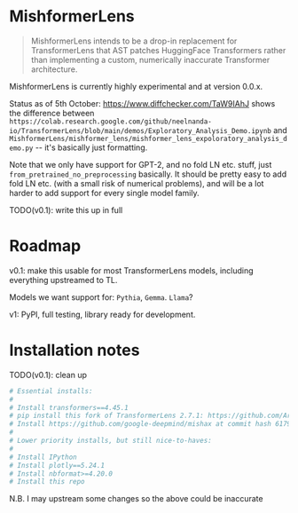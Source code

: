 # MishformerLens

> MishformerLens intends to be a drop-in replacement for TransformerLens that AST patches HuggingFace Transformers rather than implementing a custom, numerically inaccurate Transformer architecture.

MishformerLens is currently highly experimental and at version 0.0.x.

Status as of 5th October: https://www.diffchecker.com/TaW9IAhJ shows the difference between `https://colab.research.google.com/github/neelnanda-io/TransformerLens/blob/main/demos/Exploratory_Analysis_Demo.ipynb` and `MishformerLens/mishformer_lens/mishformer_lens_expoloratory_analysis_demo.py` -- it's basically just formatting.

Note that we only have support for GPT-2, and no fold LN etc. stuff, just `from_pretrained_no_preprocessing` basically. It should be pretty easy to add fold LN etc. (with a small risk of numerical problems), and will be a lot harder to add support for every single model family.

TODO(v0.1): write this up in full

# Roadmap

v0.1: make this usable for most TransformerLens models, including everything upstreamed to TL.

Models we want support for: `Pythia`, `Gemma`. `Llama`?

v1: PyPI, full testing, library ready for development.

# Installation notes

TODO(v0.1): clean up

```bash
# Essential installs:
#
# Install transformers==4.45.1
# pip install this fork of TransformerLens 2.7.1: https://github.com/ArthurConmy/TransformerLens/tree/mishformer-lens-changes  # TODO(v0.1): upstream TransformerLens changes
# Install https://github.com/google-deepmind/mishax at commit hash 617972a2f83f14b3b76288477974d95563fe5e7d
#
# Lower priority installs, but still nice-to-haves:
#
# Install IPython
# Install plotly==5.24.1
# Install nbformat>=4.20.0
# Install this repo
```

N.B. I may upstream some changes so the above could be inaccurate
